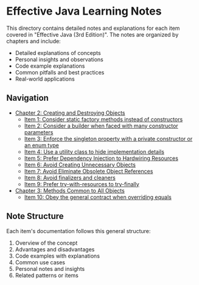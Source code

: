 # Effective Java Learning Notes

This directory contains detailed notes and explanations for each item covered in "Effective Java (3rd Edition)". The notes are organized by chapters and include:

- Detailed explanations of concepts
- Personal insights and observations
- Code example explanations
- Common pitfalls and best practices
- Real-world applications

## Navigation

- [Chapter 2: Creating and Destroying Objects](chapter2/)
  - [Item 1: Consider static factory methods instead of constructors](chapter2/item1_static_factory_methods.md)
  - [Item 2: Consider a builder when faced with many constructor parameters](chapter2/item2_builder_pattern.md)
  - [Item 3: Enforce the singleton property with a private constructor or an enum type](chapter2/item3_enforce_the_singleton.md)
  - [Item 4: Use a utility class to hide implementation details](chapter2/item4_private_constructor.md)
  - [Item 5: Prefer Dependency Injection to Hardwiring Resources](chapter2/item5_dependency_injection.md)
  - [Item 6: Avoid Creating Unnecessary Objects](chapter2/item6_avoid_creating_unnecessary_objects.md)
  - [Item 7: Avoid Eliminate Obsolete Object References](chapter2/item7_eliminate_obsolete_references.md)
  - [Item 8: Avoid finalizers and cleaners](chapter2/item8_avoid_finalizers_and_cleaners.md)
  - [Item 9: Prefer try-with-resources to try-finally](chapter2/item9_prefer_try_with_resources.md)
- [Chapter 3: Methods Common to All Objects](chapter3/)
  - [Item 10: Obey the general contract when overriding equals](chapter3/item10_equals.md)
## Note Structure

Each item's documentation follows this general structure:
1. Overview of the concept
2. Advantages and disadvantages
3. Code examples with explanations
4. Common use cases
5. Personal notes and insights
6. Related patterns or items 